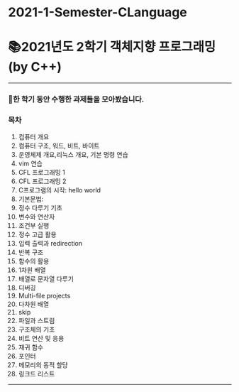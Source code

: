 # 2021-1-Semester-CLanguage

# 📚2021년도 2학기 객체지향 프로그래밍 (by C++)
-----------------------------------
### 📌한 학기 동안 수행한 과제들을 모아봤습니다.

### 목차

1.  컴퓨터 개요		
2.	컴퓨터 구조, 워드, 비트, 바이트		
3.	운영체제 개요,리눅스 개요, 기본 명령 연습	
4.	vim 연습		
5.	CFL 프로그래밍 1		
6.	CFL 프로그래밍 2	
7.	C프로그램의 시작: hello world	
8.  기본문법:	
9.  정수 다루기 기초		
10.	변수와 연산자	
11.	조건부 실행	
12.	정수 고급 활용	
13.	입력 출력과 redirection		
14. 반복 구조		
15. 함수의 활용	
16.	1차원 배열		
17.	배열로 문자열 다루기	
18.	디버깅	
19.	Multi-file projects		
20.	다차원 배열	
21.	skip		
22.	파일과 스트림	
23.	구조체의 기초	
24.	비트 연산 및 응용	
25.	재귀 함수	
26.	포인터	
27.	메모리의 동적 할당	
28.	링크드 리스트
-----------------------------------------
